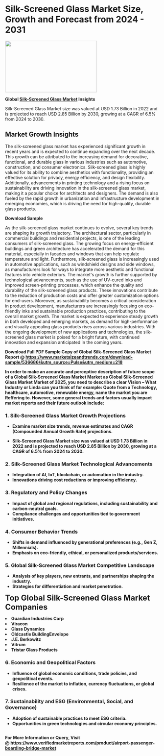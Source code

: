 <H1>Silk-Screened Glass Market Size, Growth and Forecast from 2024 - 2031</H1><img class="aligncenter size-medium wp-image-584254" src="https://thirdeyenews.in/wp-content/uploads/2024/09/Global-Market-Research-300x168.jpeg" alt="" width="300" height="168" /><p><strong>Global&nbsp;<a href="https://www.marketsizeandtrends.com/download-sample/536686/&amp;utm_source=Pulse&amp;utm_medium=218">Silk-Screened Glass Market</a> Insights</strong></p><p>Silk-Screened Glass Market size was valued at USD 1.73 Billion in 2022 and is projected to reach USD 2.85 Billion by 2030, growing at a CAGR of 6.5% from 2024 to 2030.</p><p><h2>Market Growth Insights</h2> <p>The silk-screened glass market has experienced significant growth in recent years and is expected to continue expanding over the next decade. This growth can be attributed to the increasing demand for decorative, functional, and durable glass in various industries such as automotive, construction, and consumer electronics. Silk-screened glass is highly valued for its ability to combine aesthetics with functionality, providing an effective solution for privacy, energy efficiency, and design flexibility. Additionally, advancements in printing technology and a rising focus on sustainability are driving innovation in the silk-screened glass market, making it a popular choice for architects and designers. The demand is also fueled by the rapid growth in urbanization and infrastructure development in emerging economies, which is driving the need for high-quality, durable glass products.</p> <p><strong>Download Sample</strong></p> <p>As the silk-screened glass market continues to evolve, several key trends are shaping its growth trajectory. The architectural sector, particularly in commercial buildings and residential projects, is one of the leading consumers of silk-screened glass. The growing focus on energy-efficient buildings and green architecture has accelerated the demand for this material, especially in facades and windows that can help regulate temperature and light. Furthermore, silk-screened glass is increasingly used in automotive applications, such as windshield designs and side windows, as manufacturers look for ways to integrate more aesthetic and functional features into vehicle exteriors. The market's growth is further supported by technological advancements, such as the use of UV-cured inks and improved screen-printing processes, which enhance the quality and durability of the silk-screened glass products. These innovations contribute to the reduction of production costs and offer greater customization options for end-users. Moreover, as sustainability becomes a critical consideration in product development, manufacturers are increasingly focusing on eco-friendly inks and sustainable production practices, contributing to the overall market growth. The market is expected to experience steady growth in both developed and emerging markets, as demand for high-performance and visually appealing glass products rises across various industries. With the ongoing development of new applications and technologies, the silk-screened glass market is poised for a bright future, with continued innovation and expansion anticipated in the coming years.</p> <p><strong></p><p><span class=""><strong>Download Full PDF Sample Copy of Global Silk-Screened Glass Market Report</strong> @ <a href="https://www.marketsizeandtrends.com/download-sample/536686/&amp;utm_source=Pulse&amp;utm_medium=218" target="_blank">https://www.marketsizeandtrends.com/download-sample/536686/&amp;utm_source=Pulse&amp;utm_medium=218</a></span></p><p>In order to make an accurate and perceptive description of future scope of a Global&nbsp;Silk-Screened Glass Market Market as Global&nbsp;Silk-Screened Glass Market Market of 2025, you need to describe a clear Vision &ndash; What Industry or Linda can you think of for example: Quote from a Technology, healthcare, automotive, renewable energy, name the market you are Reffering to. However, some general trends and factors usually impact market reports and their future outlook include:</p><h3>1.&nbsp;<strong>Silk-Screened Glass Market Growth Projections</strong></h3><ul><li>Examine market size trends, revenue estimates and CAGR (Compounded Annual Growth Rate) projections.</li><li><p>Silk-Screened Glass Market size was valued at USD 1.73 Billion in 2022 and is projected to reach USD 2.85 Billion by 2030, growing at a CAGR of 6.5% from 2024 to 2030.</p></li></ul><h3>2.&nbsp;<strong>Silk-Screened Glass Market Technological Advancements</strong></h3><ul><li>Integration of AI, IoT, blockchain, or automation in the industry.</li><li>Innovations driving cost reductions or improving efficiency.</li></ul><h3>3.&nbsp;<strong>Regulatory and Policy Changes</strong></h3><ul><li>Impact of global and regional regulations, including sustainability and carbon-neutral goals.</li><li>Compliance challenges and opportunities tied to government initiatives.</li></ul><h3>4.&nbsp;<strong>Consumer Behavior Trends</strong></h3><ul><li>Shifts in demand influenced by generational preferences (e.g., Gen Z, Millennials).</li><li>Emphasis on eco-friendly, ethical, or personalized products/services.</li></ul><h3>5.&nbsp;<strong>Global Silk-Screened Glass Market Competitive Landscape</strong></h3><ul><li>Analysis of key players, new entrants, and partnerships shaping the industry.</li><li>Strategies for differentiation and market penetration.</li></ul><p data-pm-slice="1 1 []"><span style="color: inherit; font-family: inherit; font-size: 25px;">Top Global Silk-Screened Glass Market Companies</span></p><div class="" data-test-id=""><p><li>Guardian Industries Corp</li><li> Viracon</li><li> Glass Dynamics</li><li> Oldcastle BuildingEnvelope</li><li> J.E. Berkowitz</li><li> Vitrum</li><li> Tristar Glass Products</li></p></div><h3>6.&nbsp;<strong>Economic and Geopolitical Factors</strong></h3><ul><li>Influence of global economic conditions, trade policies, and geopolitical events.</li><li>Resilience of the market to inflation, currency fluctuations, or global crises.</li></ul><h3>7.&nbsp;<strong>Sustainability and ESG (Environmental, Social, and Governance)</strong></h3><ul><li>Adoption of sustainable practices to meet ESG criteria.</li><li>Opportunities in green technologies and circular economy principles.</li></ul><h2><strong style="font-size: 14px;">For More Information or Query, Visit @&nbsp;</strong><a style="background-color: #ffffff; font-size: 14px;" href="https://www.marketsizeandtrends.com/report/silk-screened-glass-market/" target="_blank">https://www.verifiedmarketreports.com/product/airport-passenger-boarding-bridge-market</a></h2>
